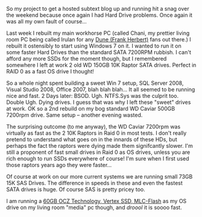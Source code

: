 ﻿So my project to get a hosted subtext blog up and running hit a snag over the weekend because once again I had Hard Drive problems. Once again it was all my own fault of course&hellip;

Last week I rebuilt my main workhorse PC (called Chani, my prettier living room PC being called Irulan for any [Dune (Frank Herbert)](http://www.amazon.co.uk/Dune-Frank-Herbert/dp/0450011844/ref=sr_1_1?ie=UTF8&amp;s=books&amp;qid=1263901782&amp;sr=8-1) fans out there.) I rebuilt it ostensibly to start using Windows 7 on it. I wanted to run it on some faster Hard Drives than the standard SATA 7200RPM rubbish. I can't afford any more SSDs for the moment though, but I remembered somewhere I left at work 2 old WD 150GB 10K Raptor SATA drives. Perfect in RAID 0 as a fast OS drive I thought!

So a whole night spent building a sweet Win 7 setup, SQL Server 2008, Visual Studio 2008, Office 2007, blah blah blah&hellip; It all seemed to be running nice and fast. 2 Days later: BSOD. Ugh. NTFS.Sys was the culprit too. Double Ugh. Dying drives. I guess that was why I left these "sweet" drives at work. OK so a 2nd rebuild on my bog standard WD Caviar 500GB 7200rpm drive. Same setup &ndash; another evening wasted.

The surprising outcome (to me anyway), the WD Caviar 7200rpm was virtually as fast as the 2 10K Raptors in Raid 0 in most tests. I don't really pretend to understand what goes on in the innards of these HDs, but perhaps the fact the raptors were dying made them signifcantly slower. I'm still a proponent of fast small drives in Raid 0 as OS drives, unless you are rich enough to run SSDs everywhere of course! I'm sure when I first used those raptors years ago they were faster&hellip;

Of course at work on our more current systems we are running small 73GB 15K SAS Drives. The difference in speeds in these and even the fastest SATA drives is huge. Of course SAS is pretty pricey too.

I am running a [60GB OCZ Technology, Vertex SSD, MLC-Flash](http://www.scan.co.uk/Products/60GB-OCZ-Technology-OCZSSD2-1VTX60G-MLC-25-SATA-3Gb-s-200MB-s-Read-and-160MB-s-Write-speed) as my OS drive on my living room "media" pc though, and *droool* it is soooo fast.